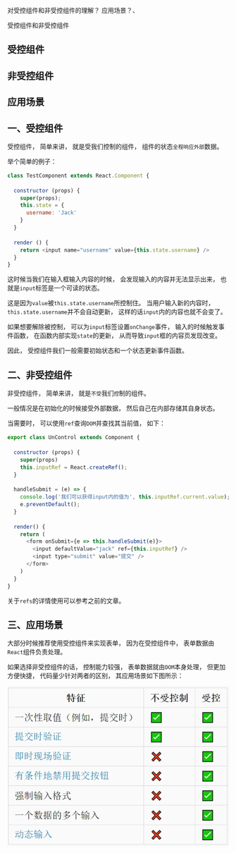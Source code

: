 对受控组件和非受控组件的理解？
应用场景？、

受控组件和非受控组件

## 受控组件
## 非受控组件
## 应用场景

## 一、受控组件

受控组件，
简单来讲，
就是受我们控制的组件，
组件的状态`全程响应外部`数据。

举个简单的例子：

```js
class TestComponent extends React.Component {

  constructor (props) {
    super(props);
    this.state = {
      username: 'Jack'
    }
  }

  render () {
    return <input name="username" value={this.state.username} />
  }
}
```
这时候当我们在输入框输入内容的时候，
会发现输入的内容并无法显示出来，
也就是`input`标签是一个可读的状态。

这是因为`value`被`this.state.username`所控制住。
当用户输入新的内容时，
`this.state.username`并不会自动更新，
这样的话`input`内的内容也就不会变了。

如果想要解除被控制，
可以为`input`标签设置`onChange`事件，
输入的时候触发事件函数，
在函数内部实现`state`的更新，
从而导致`input`框的内容页发现改变。

因此，
受控组件我们一般需要初始状态和一个状态更新事件函数。

## 二、非受控组件

非受控组件，
简单来讲，
就是`不受`我们`控`制的组件。

一般情况是在初始化的时候接受外部数据，
然后自己在内部存储其自身状态。

当需要时，
可以使用`ref`查询`DOM`并查找其当前值，
如下：

```js
export class UnControl extends Component {

  constructor (props) {
    super(props)
    this.inputRef = React.createRef();
  }

  handleSubmit = (e) => {
    console.log('我们可以获得input内的值为', this.inputRef.current.value);
    e.preventDefault();
  }

  render() {
    return (
      <form onSubmit={e => this.handleSubmit(e)}>
        <input defaultValue="jack" ref={this.inputRef} />
        <input type="submit" value="提交" />
      </form>
    )
  }
}
```

关于`refs`的详情使用可以参考之前的文章。

## 三、应用场景

大部分时候推荐使用受控组件来实现表单，
因为在受控组件中，
表单数据由`React`组件负责处理。

如果选择非受控组件的话，
控制能力较强，
表单数据就由`DOM`本身处理，
但更加方便快捷，
代码量少针对两者的区别，
其应用场景如下图所示：

![受控和不受控组件的 区别](../../images/react/interview/对受控组件和非受控组件的理解和应用场景/1.png)